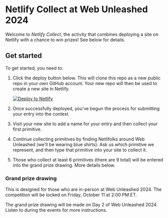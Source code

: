 # Netlify Collect at Web Unleashed 2024

Welcome to _Netlify Collect_, the activity that combines deploying a site on Netlify with a chance to win prizes! See below for details.

## Get started

To get started, you need to:

1. Click the deploy button below. This will clone this repo as a new public repo in your own GitHub account. Your new repo will then be used to create a new site in Netlify.

   [![Deploy to Netlify](https://www.netlify.com/img/deploy/button.svg)](https://app.netlify.com/start/deploy?repository=https://github.com/netlify/webu24-netlify-collect)

2. Once successfully deployed, you've begun the process for submitting your entry into the contest.

3. Visit your new site to add a name for your entry and then collect your first primitive.

4. Continue collecting primitives by finding Netlifolks around Web Unleashed (we'll be wearing blue shirts). Ask us which primitive we represent, and then type that primitive into your site to collect it.

5. Those who collect at least 6 primitives (there are 9 total) will be entered into the grand prize drawing. More details below.

### Grand prize drawing

This is designed for those who are in-person at Web Unleashed 2024. The competition will be locked on Friday, October 11 at 2:00 PM ET.

The grand prize drawing will be made on Day 2 of Web Unleashed 2024. Listen to during the events for more instructions.
